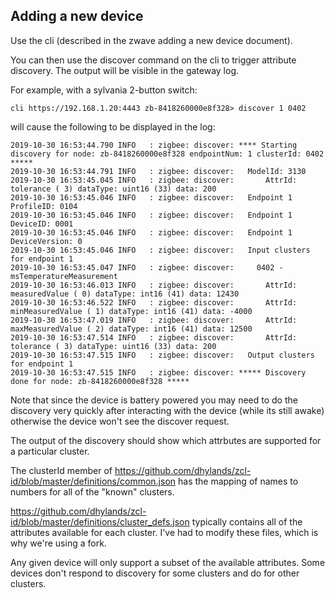 ## Adding a new device

Use the cli (described in the zwave adding a new device document).

You can then use the discover command on the cli to trigger attribute
discovery. The output will be visible in the gateway log.

For example, with a sylvania 2-button switch:

```
cli https://192.168.1.20:4443 zb-8418260000e8f328> discover 1 0402
```
will cause the following to be displayed in the log:
```
2019-10-30 16:53:44.790 INFO   : zigbee: discover: **** Starting discovery for node: zb-8418260000e8f328 endpointNum: 1 clusterId: 0402 *****
2019-10-30 16:53:44.791 INFO   : zigbee: discover:   ModelId: 3130
2019-10-30 16:53:45.045 INFO   : zigbee: discover:       AttrId: tolerance ( 3) dataType: uint16 (33) data: 200
2019-10-30 16:53:45.046 INFO   : zigbee: discover:   Endpoint 1 ProfileID: 0104
2019-10-30 16:53:45.046 INFO   : zigbee: discover:   Endpoint 1 DeviceID: 0001
2019-10-30 16:53:45.046 INFO   : zigbee: discover:   Endpoint 1 DeviceVersion: 0
2019-10-30 16:53:45.046 INFO   : zigbee: discover:   Input clusters for endpoint 1
2019-10-30 16:53:45.047 INFO   : zigbee: discover:     0402 - msTemperatureMeasurement
2019-10-30 16:53:46.013 INFO   : zigbee: discover:       AttrId: measuredValue ( 0) dataType: int16 (41) data: 12430
2019-10-30 16:53:46.522 INFO   : zigbee: discover:       AttrId: minMeasuredValue ( 1) dataType: int16 (41) data: -4000
2019-10-30 16:53:47.019 INFO   : zigbee: discover:       AttrId: maxMeasuredValue ( 2) dataType: int16 (41) data: 12500
2019-10-30 16:53:47.514 INFO   : zigbee: discover:       AttrId: tolerance ( 3) dataType: uint16 (33) data: 200
2019-10-30 16:53:47.515 INFO   : zigbee: discover:   Output clusters for endpoint 1
2019-10-30 16:53:47.515 INFO   : zigbee: discover: ***** Discovery done for node: zb-8418260000e8f328 *****
```

Note that since the device is battery powered you may need to do the
discovery very quickly after interacting with the device (while its still
awake) otherwise the device won't see the discover request.

The output of the discovery should show which attrbutes are supported for
a particular cluster.

The clusterId member of https://github.com/dhylands/zcl-id/blob/master/definitions/common.json
has the mapping of names to numbers for all of the "known" clusters.

https://github.com/dhylands/zcl-id/blob/master/definitions/cluster_defs.json
typically contains all of the attributes available for each cluster.
I've had to modify these files, which is why we're using a fork.

Any given device will only support a subset of the available attributes.
Some devices don't respond to discovery for some clusters and do for other
clusters.
